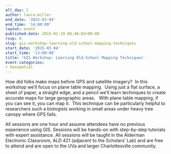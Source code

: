 ```yaml
---
all_day: 1
author: laura-miller
end_date: '2015-03-04'
end_time: '14:00:00'
layout: event
published-date: 2015-01-19 08:46:03+00:00
rsvp: 0
slug: gis-workshop-learning-old-school-mapping-techniques
start_date: '2015-03-04'
start_time: '13:00:00'
title: 'GIS Workshop: Learning Old-School Mapping Techniques'
event-categories:
- Geospatial
---
```


How did folks make maps before GPS and satellite imagery?  In this workshop we’ll focus on plane table mapping.  Using just a flat surface, a sheet of paper, a straight edge, and a pencil we’ll learn techniques to create accurate maps for large geographic areas.   With plane table mapping, if you can see it, you can map it.  This technique can be particularly helpful to researchers such a biologists working in small areas under heavy tree canopy where GPS fails.

All sessions are one hour and assume attendees have no previous experience using GIS. Sessions will be hands-on with step-by-step tutorials with expert assistance. All sessions will be taught in the Alderman Electronic Classroom, ALD 421 (adjacent to the Scholars’ Lab) and are free to attend and are open to the UVa and larger Charlottesville community.

